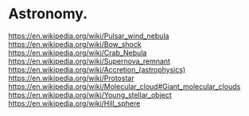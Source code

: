 # Astronomy.
https://en.wikipedia.org/wiki/Pulsar_wind_nebula https://en.wikipedia.org/wiki/Bow_shock https://en.wikipedia.org/wiki/Crab_Nebula https://en.wikipedia.org/wiki/Supernova_remnant https://en.wikipedia.org/wiki/Accretion_(astrophysics) https://en.wikipedia.org/wiki/Protostar https://en.wikipedia.org/wiki/Molecular_cloud#Giant_molecular_clouds https://en.wikipedia.org/wiki/Young_stellar_object https://en.wikipedia.org/wiki/Hill_sphere
